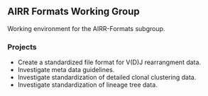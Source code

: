 ## AIRR Formats Working Group

Working environment for the AIRR-Formats subgroup.

### Projects

+ Create a standardized file format for V(D)J rearrangment data.
+ Investigate meta data guidelines.
+ Investigate standardization of detailed clonal clustering data.
+ Investigate standardization of lineage tree data.